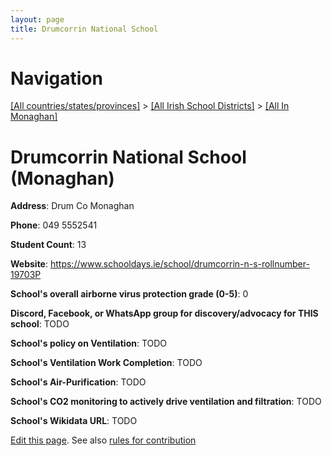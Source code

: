 ```yaml
---
layout: page
title: Drumcorrin National School
---
```

# Navigation

[[All countries/states/provinces]](../../..) > [[All Irish School Districts]](../..) > [[All In Monaghan]](..)

# Drumcorrin National School (Monaghan)

**Address**: Drum Co Monaghan

**Phone**: 049 5552541

**Student Count**: 13

**Website**: <https://www.schooldays.ie/school/drumcorrin-n-s-rollnumber-19703P>

**School's overall airborne virus protection grade (0-5)**: 0

**Discord, Facebook, or WhatsApp group for discovery/advocacy for THIS school**: TODO

**School's policy on Ventilation**: TODO

**School's Ventilation Work Completion**: TODO

**School's Air-Purification**: TODO

**School's CO2 monitoring to actively drive ventilation and filtration**: TODO

**School's Wikidata URL**: TODO


[Edit this page](https://github.com/ventilate-schools/Ireland/edit/main/./Monaghan/Drumcorrin_National_School.md). See also [rules for contribution](../../../contribution-rules/)